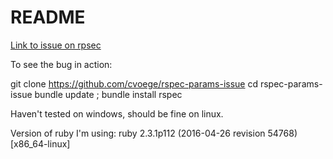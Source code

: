 # README

[Link to issue on rpsec](https://github.com/rspec/rspec-rails/issues/1700)

To see the bug in action:

git clone https://github.com/cvoege/rspec-params-issue
cd rspec-params-issue
bundle update ; bundle install
rspec

Haven't tested on windows, should be fine on linux.

Version of ruby I'm using: ruby 2.3.1p112 (2016-04-26 revision 54768) [x86_64-linux]
